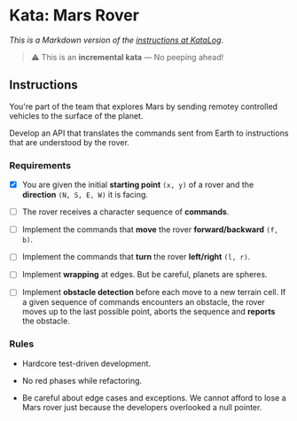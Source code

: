 # Kata: Mars Rover

_This is a Markdown version of the [instructions at KataLog](https://kata-log.rocks/mars-rover-kata)_.

> ⚠ This is an **incremental kata** — No peeping ahead!

## Instructions

You're part of the team that explores Mars by sending remotey controlled vehicles to the surface of the planet.

Develop an API that translates the commands sent from Earth to instructions that are understood by the rover.

### Requirements

- [x] You are given the initial **starting point** `(x, y)` of a rover and the **direction** `(N, S, E, W)` it is facing.

- [ ] The rover receives a character sequence of **commands**.

- [ ] Implement the commands that **move** the rover **forward/backward** `(f, b)`.

- [ ] Implement the commands that **turn** the rover **left/right** `(l, r)`.

- [ ] Implement **wrapping** at edges. But be careful, planets are spheres.

- [ ] Implement **obstacle detection** before each move to a new terrain cell. If a given sequence of commands encounters an obstacle, the rover moves up to the last possible point, aborts the sequence and **reports** the obstacle.

### Rules

- Hardcore test-driven development.

- No red phases while refactoring.

- Be careful about edge cases and exceptions. We cannot afford to lose a Mars rover just because the developers overlooked a null pointer.
